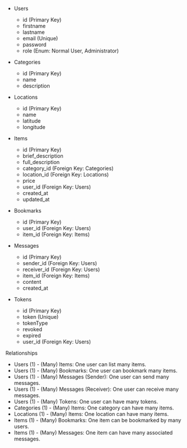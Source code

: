 - Users
    - id (Primary Key)
    - firstname
    - lastname
    - email (Unique)
    - password
    - role (Enum: Normal User, Administrator)

- Categories
    - id (Primary Key)
    - name
    - description

- Locations
    - id (Primary Key)
    - name
    - latitude
    - longitude

- Items
    - id (Primary Key)
    - brief_description
    - full_description
    - category_id (Foreign Key: Categories)
    - location_id (Foreign Key: Locations)
    - price
    - user_id (Foreign Key: Users)
    - created_at
    - updated_at

- Bookmarks
    - id (Primary Key)
    - user_id (Foreign Key: Users)
    - item_id (Foreign Key: Items)

- Messages
    - id (Primary Key)
    - sender_id (Foreign Key: Users)
    - receiver_id (Foreign Key: Users)
    - item_id (Foreign Key: Items)
    - content
    - created_at

- Tokens
    - id (Primary Key)
    - token (Unique)
    - tokenType
    - revoked
    - expired
    - user_id (Foreign Key: Users)

Relationships

- Users (1) - (Many) Items: One user can list many items.
- Users (1) - (Many) Bookmarks: One user can bookmark many items.
- Users (1) - (Many) Messages (Sender): One user can send many messages.
- Users (1) - (Many) Messages (Receiver): One user can receive many messages.
- Users (1) - (Many) Tokens: One user can have many tokens.
- Categories (1) - (Many) Items: One category can have many items.
- Locations (1) - (Many) Items: One location can have many items.
- Items (1) - (Many) Bookmarks: One item can be bookmarked by many users.
- Items (1) - (Many) Messages: One item can have many associated messages.